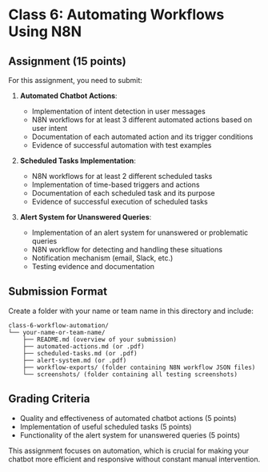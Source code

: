 # Class 6: Automating Workflows Using N8N

## Assignment (15 points)

For this assignment, you need to submit:

1. **Automated Chatbot Actions**:
   - Implementation of intent detection in user messages
   - N8N workflows for at least 3 different automated actions based on user intent
   - Documentation of each automated action and its trigger conditions
   - Evidence of successful automation with test examples

2. **Scheduled Tasks Implementation**:
   - N8N workflows for at least 2 different scheduled tasks
   - Implementation of time-based triggers and actions
   - Documentation of each scheduled task and its purpose
   - Evidence of successful execution of scheduled tasks

3. **Alert System for Unanswered Queries**:
   - Implementation of an alert system for unanswered or problematic queries
   - N8N workflow for detecting and handling these situations
   - Notification mechanism (email, Slack, etc.)
   - Testing evidence and documentation

## Submission Format

Create a folder with your name or team name in this directory and include:

```
class-6-workflow-automation/
└── your-name-or-team-name/
    ├── README.md (overview of your submission)
    ├── automated-actions.md (or .pdf)
    ├── scheduled-tasks.md (or .pdf)
    ├── alert-system.md (or .pdf)
    ├── workflow-exports/ (folder containing N8N workflow JSON files)
    └── screenshots/ (folder containing all testing screenshots)
```

## Grading Criteria

- Quality and effectiveness of automated chatbot actions (5 points)
- Implementation of useful scheduled tasks (5 points)
- Functionality of the alert system for unanswered queries (5 points)

This assignment focuses on automation, which is crucial for making your chatbot more efficient and responsive without constant manual intervention.
